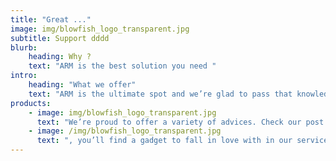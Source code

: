```yaml
---
title: "Great ..."
image: img/blowfish_logo_transparent.jpg
subtitle: Support dddd
blurb:
    heading: Why ?
    text: "ARM is the best solution you need "
intro:
    heading: "What we offer"
    text: "ARM is the ultimate spot and we’re glad to pass that knowledge to anyone."
products:
    - image: img/blowfish_logo_transparent.jpg
      text: "We’re proud to offer a variety of advices. Check our post or contact us directly for current availability."
    - image: /img/blowfish_logo_transparent.jpg
      text: ", you’ll find a gadget to fall in love with in our services."
---
```


